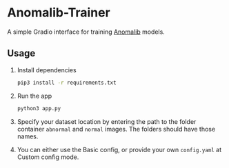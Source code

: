 # Anomalib-Trainer

A simple Gradio interface for training [Anomalib](https://github.com/openvinotoolkit/anomalib) models.

<!-- ![Demo](assets/demo.png) -->

## Usage

1. Install dependencies

    ````bash
    pip3 install -r requirements.txt
    ````

2. Run the app

    ````bash
    python3 app.py
    ````

3. Specify your dataset location by entering the path to the folder container
   `abnormal` and `normal` images. The folders should have those names.

4. You can either use the Basic config, or provide your own `config.yaml` at Custom config mode.